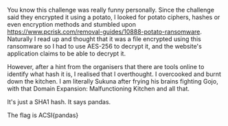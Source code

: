 You know this challenge was really funny personally. Since the challenge said they encrypted it using a potato, I looked for potato ciphers, hashes or even encryption methods and stumbled upon https://www.pcrisk.com/removal-guides/10888-potato-ransomware. Naturally I read up and thought that it was a file encrypted using this ransomware so I had to use AES-256 to decrypt it, and the website's application claims to be able to decrypt it.

However, after a hint from the organisers that there are tools online to identify what hash it is, I realised that I overthought. I overcooked and burnt down the kitchen. I am literally Sukuna after frying his brains fighting Gojo, with that Domain Expansion: Malfunctioning Kitchen and all that.

It's just a SHA1 hash. It says pandas.

The flag is ACSI{pandas}